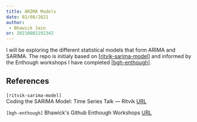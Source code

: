 ```yaml
---
title: ARIMA Models
date: 02/08/2021 
author:
 - Bhawick Jain 
or: 20210802192342
---
```


I will be exploring the different statistical models that form ARIMA and SARIMA. The repo is initialy based on [[ritvik-sarima-model](#ritvik-sarima-model)] and informed by the Enthough workshops I have completed [[bgh-enthough](#bgh-enthough)].


## References

<a id="ritvik-sarima-model">`[ritvik-sarima-model]`<a/>  
Coding the SARIMA Model: Time Series Talk — Ritvik [URL](https://www.youtube.com/watch?v=Al8m6K_stfA)

<a id="bgh-enthough">`[bgh-enthough]`</a>
Bhawick's Github Enthough Workshops [URL](https://github.com/BhawickJain/enthought-workshops)

